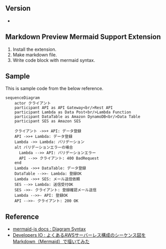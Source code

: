 ## Version
- 

## Markdown Preview Mermaid Support Extension
1. Install the extension.
2. Make markdown file.
3. Write code block with mermaid syntax.

## Sample
This is sample code from the below reference.
```mermaid
sequenceDiagram
    actor クライアント
    participant API as API Gateway<br/>Rest API
    participant Lambda as Data Post<br/>Lambda Function
    participant DataTable as Amazon DynamoDB<br/>Data Table
    participant SES as Amazon SES

    クライアント ->>+ API: データ登録
    API ->>+ Lambda: データ登録
    Lambda ->> Lambda: バリデーション
    alt バリデーションエラーの場合
      Lambda -->> API: バリデーションエラー
      API -->> クライアント: 400 BadRequest
    end
    Lambda ->>+ DataTable: データ登録
    DataTable -->>- Lambda: 登録OK
    Lambda ->>+ SES: メール送信依頼
    SES -->> Lambda: 送信受付OK
    SES ->>- クライアント: 登録確認メール送信
    Lambda -->>- API: 登録OK
    API -->>- クライアント: 200 OK
```

## Reference
- [mermaid-js docs : Diagram Syntax](https://mermaid-js.github.io/mermaid/#/n00b-syntaxReference)
- [Developers IO : よくあるAWSサーバーレス構成のシーケンス図をMarkdown（Mermaid）で描いてみた](https://dev.classmethod.jp/articles/drawing-a-sequence-diagram-of-a-common-aws-serverless-configuration-with-mermaid/)
